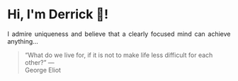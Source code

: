# Hi, I'm Derrick 👋!
<p align="justify">I admire uniqueness and believe that a clearly focused mind can achieve anything...</p> 
<!-- #quote-start -->
<blockquote>&ldquo;What do we live for, if it is not to make life less difficult for each other?&rdquo; &mdash; <footer>George Eliot</footer></blockquote>
<!-- #quote-end -->
